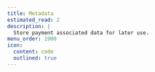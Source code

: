 ```yaml
---
title: Metadata
estimated_read: 2
description: |
  Store payment associated data for later use.
menu_order: 1900
icon:
  content: code
  outlined: true
---
```

